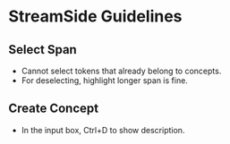 # StreamSide Guidelines

## Select Span

* Cannot select tokens that already belong to concepts.
* For deselecting, highlight longer span is fine.

## Create Concept

* In the input box, Ctrl+D to show description.